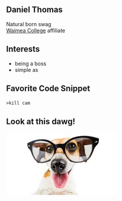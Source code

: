 ## Daniel Thomas
Natural born swag
<br> [Waimea College](https://waimea.school.nz) affiliate

## Interests
- being a boss
- simple as

## Favorite Code Snippet
`>kill cam`

## Look at this dawg!
![Wacky ass dawg](<wacky ass dog.jpg>)